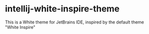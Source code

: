 # intellij-white-inspire-theme
This is a White theme for JetBrains IDE, inspired by the default theme "White Inspire"
